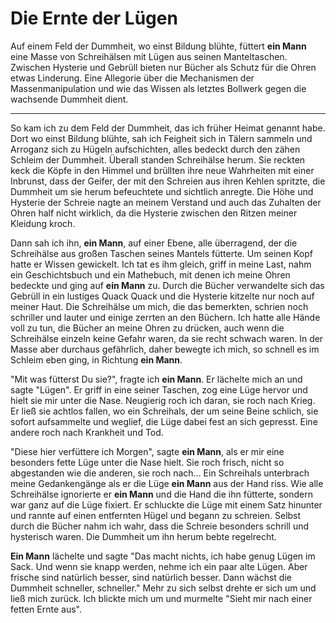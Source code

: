 # Die Ernte der Lügen

Auf einem Feld der Dummheit, wo einst Bildung blühte, füttert **ein Mann** eine Masse von Schreihälsen mit Lügen aus seinen Manteltaschen. Zwischen Hysterie und Gebrüll bieten nur Bücher als Schutz für die Ohren etwas Linderung. Eine Allegorie über die Mechanismen der Massenmanipulation und wie das Wissen als letztes Bollwerk gegen die wachsende Dummheit dient.

---

So kam ich zu dem Feld der Dummheit, das ich früher Heimat genannt habe. Dort wo einst Bildung blühte, sah ich Feigheit sich in Tälern sammeln und Arroganz sich zu Hügeln aufschichten, alles bedeckt durch den zähen Schleim der Dummheit. Überall standen Schreihälse herum. Sie reckten keck die Köpfe in den Himmel und brüllten ihre neue Wahrheiten mit einer Inbrunst, dass der Geifer, der mit den Schreien aus ihren Kehlen spritzte, die Dummheit um sie herum befeuchtete und sichtlich anregte. Die Höhe und Hysterie der Schreie nagte an meinem Verstand und auch das Zuhalten der Ohren half nicht wirklich, da die Hysterie zwischen den Ritzen meiner Kleidung kroch. 

Dann sah ich ihn, **ein Mann**, auf einer Ebene, alle überragend, der die Schreihälse aus großen Taschen seines Mantels fütterte. Um seinen Kopf hatte er Wissen gewickelt. Ich tat es ihm gleich, griff in meine Last, nahm ein Geschichtsbuch und ein Mathebuch, mit denen ich meine Ohren bedeckte und ging auf **ein Mann** zu. Durch die Bücher verwandelte sich das Gebrüll in ein lustiges Quack Quack und die Hysterie kitzelte nur noch auf meiner Haut. Die Schreihälse um mich, die das bemerkten, schrien noch schriller und lauter und einige zerrten an den Büchern. Ich hatte alle Hände voll zu tun, die Bücher an meine Ohren zu drücken, auch wenn die Schreihälse einzeln keine Gefahr waren, da sie recht schwach waren. In der Masse aber durchaus gefährlich, daher bewegte ich mich, so schnell es im Schleim eben ging, in Richtung **ein Mann**. 

"Mit was fütterst Du sie?", fragte ich **ein Mann**. Er lächelte mich an und sagte "Lügen". Er griff in eine seiner Taschen, zog eine Lüge hervor und hielt sie mir unter die Nase. Neugierig roch ich daran, sie roch nach Krieg. Er ließ sie achtlos fallen, wo ein Schreihals, der um seine Beine schlich, sie sofort aufsammelte und weglief, die Lüge dabei fest an sich gepresst. Eine andere roch nach Krankheit und Tod.

"Diese hier verfüttere ich Morgen", sagte **ein Mann**, als er mir eine besonders fette Lüge unter die Nase hielt. Sie roch frisch, nicht so abgestanden wie die anderen, sie roch nach… Ein Schreihals unterbrach meine Gedankengänge als er die Lüge **ein Mann** aus der Hand riss. Wie alle Schreihälse ignorierte er **ein Mann** und die Hand die ihn fütterte, sondern war ganz auf die Lüge fixiert. Er schluckte die Lüge mit einem Satz hinunter und rannte auf einen entfernten Hügel und begann zu schreien. Selbst durch die Bücher nahm ich wahr, dass die Schreie besonders schrill und hysterisch waren. Die Dummheit um ihn herum bebte regelrecht.

**Ein Mann** lächelte und sagte "Das macht nichts, ich habe genug Lügen im Sack. Und wenn sie knapp werden, nehme ich ein paar alte Lügen. Aber frische sind natürlich besser, sind natürlich besser. Dann wächst die Dummheit schneller, schneller." Mehr zu sich selbst drehte er sich um und ließ mich zurück. Ich blickte mich um und murmelte "Sieht mir nach einer fetten Ernte aus".

<!-- DOC-META
displaytitle: Die Ernte der Lügen
summary: Auf einem Feld der Dummheit, wo einst Bildung blühte, füttert **ein Mann**
  eine Masse von Schreihälsen mit Lügen aus seinen Manteltaschen. Zwischen Hysterie
  und Gebrüll bieten nur Bücher als Schutz für die Ohren etwas Linderung. Eine Allegorie
  über die Mechanismen der Massenmanipulation und wie das Wissen als letztes Bollwerk
  gegen die wachsende Dummheit dient.
tags:
- philosophy
- society
category: story
date: 2025-02-26 19:35
index: '250226'
inquisitor: Martin Schlott
ai:
- Sonnet35
validator: []
doclang: de
licence: CC BY-NC-ND 4.0
uihints: []
ogimage: content/media/ogimg/screamer.jpg
cuid2: cm7m9b8s70000f7vfgxpn9aft
-->